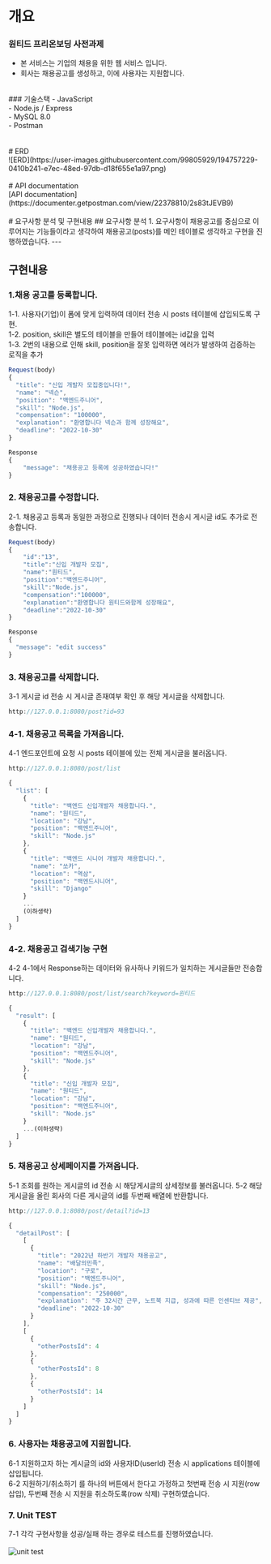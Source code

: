 # 개요

### 원티드 프리온보딩 사전과제
- 본 서비스는 기업의 채용을 위한 웹 서비스 입니다.
- 회사는 채용공고를 생성하고, 이에 사용자는 지원합니다.
<br/>
### 기술스택
- JavaScript<br/>
- Node.js / Express<br/>
- MySQL 8.0<br/>
- Postman<br/>
<br/>
<br/>
# ERD<br/>
![ERD](https://user-images.githubusercontent.com/99805929/194757229-0410b241-e7ec-48ed-97db-d18f655e1a97.png)
<br/>
<br/>
# API documentation<br/>
[API documentation](https://documenter.getpostman.com/view/22378810/2s83tJEVB9)
<br/>
<br/>
# 요구사항 분석 및 구현내용
## 요구사항 분석
 1. 요구사항이 채용공고를 중심으로 이루어지는 기능들이라고 생각하여 채용공고(posts)를 메인 테이블로 생각하고 구현을 진행하였습니다.
 --- 

## 구현내용
### **1.채용 공고를 등록합니다.**
1-1. 사용자(기업)이 폼에 맞게 입력하여 데이터 전송 시 posts 테이블에 삽입되도록 구현.<br/>
1-2. position, skill은 별도의 테이블을 만들어 테이블에는 id값을 입력<br/>
1-3. 2번의 내용으로 인해 skill, position을 잘못 입력하면 에러가 발생하여 검증하는 로직을 추가

```javaScript
Request(body)
{
  "title": "신입 개발자 모집중입니다!",
  "name": "넥슨",
  "position": "백엔드주니어",
  "skill": "Node.js",
  "compensation": "100000",
  "explanation": "환영합니다 넥슨과 함께 성장해요",
  "deadline": "2022-10-30"
}
```
```javaScript
Response
{
    "message": "채용공고 등록에 성공하였습니다!"
}
```

### **2. 채용공고를 수정합니다.**
2-1. 채용공고 등록과 동일한 과정으로 진행되나 데이터 전송시 게시글 id도 추가로 전송합니다.<br/>
```javaScript
Request(body)
{
    "id":"13",
    "title":"신입 개발자 모집",
    "name":"원티드",
    "position":"백엔드주니어",
    "skill":"Node.js",
    "compensation":"100000",
    "explanation":"환영합니다 원티드와함께 성장해요",
    "deadline":"2022-10-30"
}
```
```javascript
Response
{
  "message": "edit success"
}
```

### **3. 채용공고를 삭제합니다.**
3-1 게시글 id 전송 시 게시글 존재여부 확인 후 해당 게시글을 삭제합니다.
```javascript
http://127.0.0.1:8080/post?id=93
```

### **4-1. 채용공고 목록을 가져옵니다.**
4-1 엔드포인트에 요청 시 posts 테이블에 있는 전체 게시글을 불러옵니다.
```javascript
http://127.0.0.1:8080/post/list
```
```javascript
{
  "list": [
    {
      "title": "백엔드 신입개발자 채용합니다.",
      "name": "원티드",
      "location": "강남",
      "position": "백엔드주니어",
      "skill": "Node.js"
    },
    {
      "title": "백엔드 시니어 개발자 채용합니다.",
      "name": "쏘카",
      "location": "역삼",
      "position": "백엔드시니어",
      "skill": "Django"
    }
    ...
    (이하생략)
  ]
}
```
### **4-2. 채용공고 검색기능 구현**
4-2 4-1에서 Response하는 데이터와 유사하나 키워드가 일치하는 게시글들만 전송합니다.
```javascript
http://127.0.0.1:8080/post/list/search?keyword=원티드
```

```javascript
{
  "result": [
    {
      "title": "백엔드 신입개발자 채용합니다.",
      "name": "원티드",
      "location": "강남",
      "position": "백엔드주니어",
      "skill": "Node.js"
    },
    {
      "title": "신입 개발자 모집",
      "name": "원티드",
      "location": "강남",
      "position": "백엔드주니어",
      "skill": "Node.js"
    }
    ...(이하생략)
  ]
}
```
### **5. 채용공고 상세페이지를 가져옵니다.**
5-1 조회를 원하는 게시글의 id 전송 시 해당게시글의 상세정보를 불러옵니다.
5-2 해당 게시글을 올린 회사의 다른 게시글의 id를 두번째 배열에 반환합니다.
```javascript
http://127.0.0.1:8080/post/detail?id=13
```
```javascript
{
  "detailPost": [
    [
      {
        "title": "2022년 하반기 개발자 채용공고",
        "name": "배달의민족",
        "location": "구로",
        "position": "백엔드주니어",
        "skill": "Node.js",
        "compensation": "250000",
        "explanation": "주 32시간 근무, 노트북 지급, 성과에 따른 인센티브 제공",
        "deadline": "2022-10-30"
      }
    ],
    [
      {
        "otherPostsId": 4
      },
      {
        "otherPostsId": 8
      },
      {
        "otherPostsId": 14
      }
    ]
  ]
}
```
### **6. 사용자는 채용공고에 지원합니다.**
6-1 지원하고자 하는 게시글의 id와 사용자ID(userId) 전송 시 applications 테이블에 삽입됩니다.<br/>
6-2 지원하기/취소하기 를 하나의 버튼에서 한다고 가정하고 첫번째 전송 시 지원(row 삽입), 두번째 전송 시 지원을 취소하도록(row 삭제) 구현하였습니다.<br/>
### **7. Unit TEST**
7-1 각각 구현사항을 성공/실패 하는 경우로 테스트를 진행하였습니다.
<br/>
<br/>
![unit test](https://user-images.githubusercontent.com/99805929/194757257-9e881103-5d1f-4f14-9203-2eb3009843f8.png)


